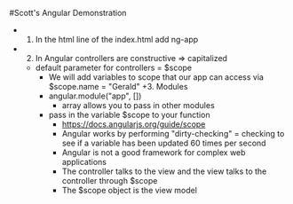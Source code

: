 #Scott's Angular Demonstration
  + 1. In the html line of the index.html add ng-app
  + 2. In Angular controllers are constructive => capitalized
    + default parameter for controllers = $scope
      + We will add variables to scope that our app can access via $scope.name = "Gerald"
    +3. Modules
      + angular.module("app", [])
        + array allows you to pass in other modules
      + pass in the variable $scope to your function
        + https://docs.angularjs.org/guide/scope
        + Angular works by performing "dirty-checking" = checking to see if a variable has been updated 60 times per second
        + Angular is not a good framework for complex web applications
        + The controller talks to the view and the view talks to the controller through $scope
        + The $scope object is the view model
